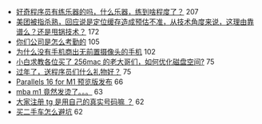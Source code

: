 - [好奇程序员有练乐器的吗，什么乐器，练到啥程度了？](https://www.v2ex.com/t/736641) 207
- [美团被指杀熟，回应说是定位缓存造成预估不准，从技术角度来说，这理由靠谱么？还是甩锅技术？](https://www.v2ex.com/t/736637) 172
- [你们公司是怎么考勤的](https://www.v2ex.com/t/736660) 105
- [为什么没有手机商出无前置摄像头的手机](https://www.v2ex.com/t/736611) 102
- [小白求教各位买了 256mac 的老大哥们，如何优化磁盘空间?](https://www.v2ex.com/t/736679) 75
- [过年了，送程序员们什么礼物好？](https://www.v2ex.com/t/736680) 75
- [Parallels 16 for M1 预览版发布](https://www.v2ex.com/t/736594) 66
- [mba m1 竟然发烫了。。。](https://www.v2ex.com/t/736773) 63
- [大家注册 tg 是用自己的真实号码嘛 ？](https://www.v2ex.com/t/736605) 62
- [买二手车怎么避坑](https://www.v2ex.com/t/736668) 62